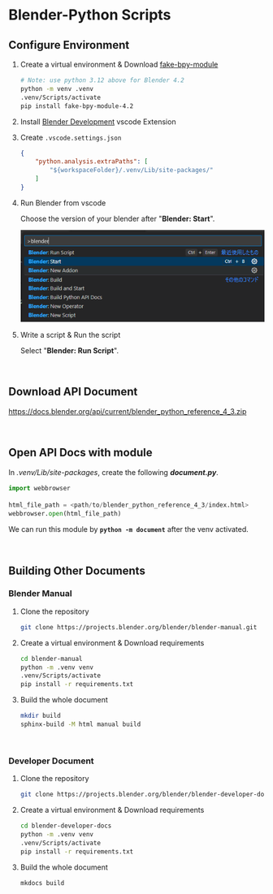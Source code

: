 # Blender-Python Scripts

## Configure Environment
1. Create a virtual environment & Download [fake-bpy-module](https://github.com/nutti/fake-bpy-module)
    
    ```bash
    # Note: use python 3.12 above for Blender 4.2
    python -m venv .venv
    .venv/Scripts/activate
    pip install fake-bpy-module-4.2
    ```

2. Install [Blender Development](https://marketplace.visualstudio.com/items?itemName=JacquesLucke.blender-development) vscode Extension

3. Create `.vscode.settings.json`

    ```json
    {
        "python.analysis.extraPaths": [
            "${workspaceFolder}/.venv/Lib/site-packages/"
        ]
    }
    ```

4. Run Blender from vscode

    Choose the version of your blender after "**Blender: Start**".

    ![alt text](/images/image.png)


5. Write a script & Run the script

    Select "**Blender: Run Script**".

<br>

## Download API Document
https://docs.blender.org/api/current/blender_python_reference_4_3.zip

<br>

## Open API Docs with module
In *.venv/Lib/site-packages*, create the following ***document.py***.

```python
import webbrowser

html_file_path = <path/to/blender_python_reference_4_3/index.html>
webbrowser.open(html_file_path)
```

We can run this module by **`python -m document`** after the venv activated.

<br>

## Building Other Documents
### Blender Manual
1. Clone the repository

    ```bash
    git clone https://projects.blender.org/blender/blender-manual.git
    ```

2. Create a virtual environment & Download requirements
    
    ```bash
    cd blender-manual
    python -m .venv venv
    .venv/Scripts/activate
    pip install -r requirements.txt
    ```

3. Build the whole document

    ```bash
    mkdir build
    sphinx-build -M html manual build
    ```


<br>

### Developer Document
1. Clone the repository

    ```bash
    git clone https://projects.blender.org/blender/blender-developer-docs.git
    ```

2. Create a virtual environment & Download requirements
    
    ```bash
    cd blender-developer-docs
    python -m .venv venv
    .venv/Scripts/activate
    pip install -r requirements.txt
    ```

3. Build the whole document

    ```bash
    mkdocs build
    ```

<br>
